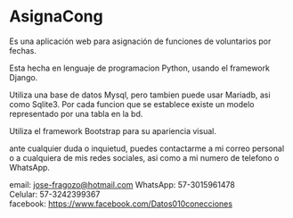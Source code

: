 # AsignaCong 
Es una aplicación web para asignación de funciones de voluntarios por fechas.

Esta hecha en lenguaje de programacion Python, usando el framework Django.

Utiliza una base de datos Mysql, pero tambien puede usar Mariadb, asi como Sqlite3.
Por cada funcion que se establece existe un modelo representado por una tabla en la bd.

Utiliza el framework Bootstrap para su apariencia visual.


ante cualquier duda o inquietud, puedes contactarme a mi correo personal o
a cualquiera de mis redes sociales, asi como a mi numero de telefono o WhatsApp.

email: jose-fragozo@hotmail.com 
WhatsApp: 57-3015961478  
Celular: 57-3242399367  
facebook: https://www.facebook.com/Datos010conecciones


